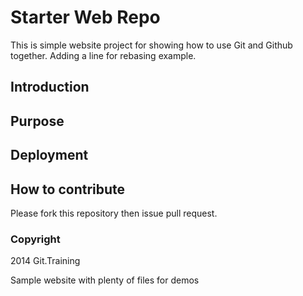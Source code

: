 # Starter Web Repo

This is simple website project for showing how to use Git and Github together.
Adding a line for rebasing example.

## Introduction

## Purpose

## Deployment

## How to contribute

Please fork this repository  then issue pull request.

### Copyright

2014 Git.Training

Sample website with plenty of files for demos